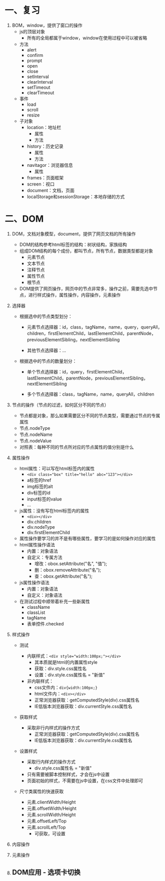 # 一、复习
1. BOM，window，提供了窗口的操作
    - js的顶层对象
        - 所有的全局都属于window，window在使用过程中可以被省略
    - 方法
        - alert
        - confirm
        - prompt
        - open
        - close
        - setInterval
        - clearInterval
        - setTimeout
        - clearTimeout
    - 事件
        - load
        - scroll
        - resize
    - 子对象
        - location：地址栏
            - 属性
            - 方法
        - history：历史记录
            - 属性
            - 方法
        - navitagor：浏览器信息
            - 属性
        - frames：页面框架
        - screen：视口
        - document：文档，页面
        - localStorage和sessionStorage：本地存储的方式

# 二、DOM
1. DOM，文档对象模型，document，提供了网页文档的所有操作
    - DOM的结构参考html标签的结构：树状结构，家族结构
    - 组成DOM结构的每个成份，都叫节点，所有节点，数据类型都是对象
        - 元素节点
        - 文本节点
        - 注释节点
        - 属性节点
        - 根节点
    - DOM提供了网页操作，网页中的节点非常多，操作之前，需要先选中节点，进行样式操作，属性操作，内容操作，元素操作

2. 选择器
    - 根据选中的节点类型划分：
        - 元素节点选择器：id，class，tagName，name，query，queryAll，children，firstElementChild，lastElementChild，parentNode，previousElementSibling，nextElementSibling

        - 其他节点选择器：...

    - 根据选中的节点的数量划分：
        - 单个节点选择器：id，query，firstElementChild，lastElementChild，parentNode，previousElementSibling，nextElementSibling

        - 多个节点选择器：class，tagName，name，queryAll，children

3. 节点的操作（节点的过滤，如何区分不同的节点）
    - 节点都是对象，那么如果需要区分不同的节点类型，需要通过节点的专属属性
    - 节点.nodeType
    - 节点.nodeName
    - 节点.nodeValue
    - 对照表：每种不同的节点所对应的节点属性的值分别是什么

4. 属性操作
    - html属性：可以写在html标签内的属性
        - `<div class="box" title="hello" abc="123"></div>`
        - a标签的href
        - img标签的alt
        - div标签的id
        - input标签的value
        - ...
    - js属性：没有写在html标签内的属性
        - `<div></div>`
        - div.children
        - div.nodeType
        - div.firstElementChild
    - 属性操作要学习的并不是有哪些属性，要学习的是如何操作对应的属性
    - html属性操作语法
        - 内置：对象语法
        - 自定义：专属方法
            - 增改：obox.setAttribute("名", "值");
            - 删：obox.removeAttribute("名");
            - 查：obox.getAttribute("名");
    - js属性操作语法
        - 内置：对象语法
        - 自定义：对象语法
    - 在测试过程中顺带着补充一些新属性
        - className
        - classList
        - tagName
        - 表单控件.checked

5. 样式操作
    - 测试
        - 内联样式：`<div style="width:100px;"></div>`
            - 其本质就是html的内置属性style
            - 获取：div.style.css属性名
            - 设置：div.style.css属性名 = "新值"
        - 非内联样式：
            - css文件内：`div{width:100px;}`
            - html文件内：`<div></div>`
            - 正常浏览器获取：getComputedStyle(div).css属性名
            - IE低版本浏览器获取：div.currentStyle.css属性名
    - 获取样式
        - 采取非行内样式的操作方式
            - 正常浏览器获取：getComputedStyle(div).css属性名
            - IE低版本浏览器获取：div.currentStyle.css属性名
    - 设置样式
        - 采取行内样式的操作方式
            - div.style.css属性名 = "新值"
        - 只有需要被脚本控制样式，才会在js中设置
        - 页面初始的样式，不需要在js中设置，在css文件中处理即可

    - 尺寸类属性的快速获取
        - 元素.clientWidth/Height
        - 元素.offsetWidth/Height
        - 元素.scrollWidth/Height
        - 元素.offsetLeft/Top
        - 元素.scrollLeft/Top
            - 可获取，可设置

6. 内容操作

7. 元素操作

8. DOM应用 - 选项卡切换
    - 

